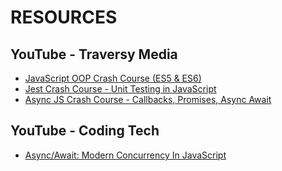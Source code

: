 # RESOURCES

## YouTube - Traversy Media

- [JavaScript OOP Crash Course (ES5 & ES6)](https://www.youtube.com/watch?v=vDJpGenyHaA)
- [Jest Crash Course - Unit Testing in JavaScript](https://www.youtube.com/watch?v=7r4xVDI2vho)
- [Async JS Crash Course - Callbacks, Promises, Async Await](https://www.youtube.com/watch?v=PoRJizFvM7s)

## YouTube - Coding Tech

- [Async/Await: Modern Concurrency In JavaScript](https://www.youtube.com/watch?v=NsQ2QIrQShU)
